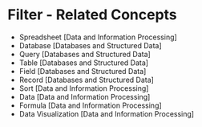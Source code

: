 # Filter - Related Concepts

- Spreadsheet [Data and Information Processing]
- Database [Databases and Structured Data]
- Query [Databases and Structured Data]
- Table [Databases and Structured Data]
- Field [Databases and Structured Data]
- Record [Databases and Structured Data]
- Sort [Data and Information Processing]
- Data [Data and Information Processing]
- Formula [Data and Information Processing]
- Data Visualization [Data and Information Processing]
